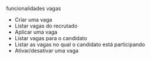 funcionalidades vagas
- Criar uma vaga
- Listar vagas do recrutado
- Aplicar uma vaga
- Listar vagas para o candidato
- Listar as vagas no qual o candidato está participando
- Ativar/desativar uma vaga